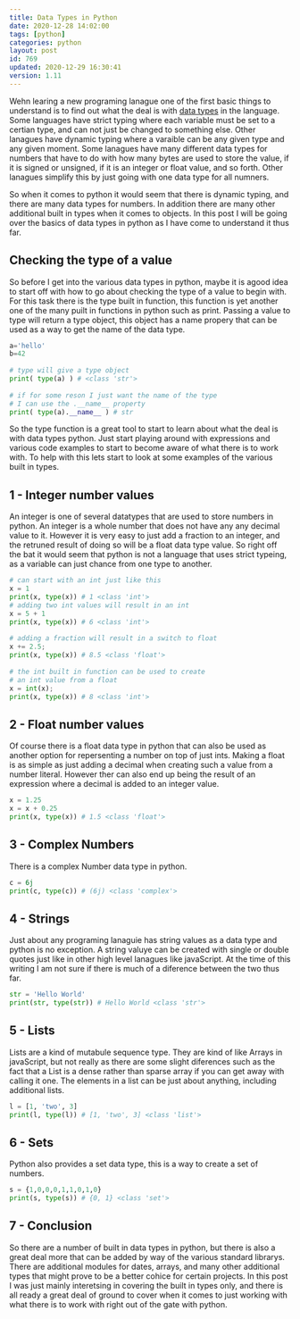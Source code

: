 ```yaml
---
title: Data Types in Python
date: 2020-12-28 14:02:00
tags: [python]
categories: python
layout: post
id: 769
updated: 2020-12-29 16:30:41
version: 1.11
---
```


Wehn learing a new programing lanague one of the first basic things to understand is to find out what the deal is with [data types](https://www.tutorialsteacher.com/python/python-data-types) in the language. Some languages have strict typing where each variable must be set to a certian type, and can not just be changed to something else. Other lanagues have dynamic typing where a varaible can be any given type and any given moment. Some lanagues have many different data types for numbers that have to do with how many bytes are used to store the value, if it is signed or unsigned, if it is an integer or float value, and so forth. Other lanagues simplify this by just going with one data type for all numners.

So when it comes to python it would seem that there is dynamic typing, and there are many data types for numbers. In addition there are many other additional built in types when it comes to objects. In this post I will be going over the basics of data types in python as I have come to understand it thus far.

<!-- more -->

## Checking the type of a value

So before I get into the various data types in python, maybe it is agood idea to start off with how to go about checking the type of a value to begin with. For this task there is the type built in function, this function is yet another one of the many puilt in functions in python such as print. Passing a value to type will return a type object, this object has a name propery that can be used as a way to get the name of the data type.

```python
a='hello'
b=42
 
# type will give a type object
print( type(a) ) # <class 'str'>
 
# if for some reson I just want the name of the type
# I can use the .__name__ property
print( type(a).__name__ ) # str
```

So the type function is a great tool to start to learn about what the deal is with data types python. Just start playing around with expressions and various code examples to start to become aware of what there is to work with. To help with this lets start to look at some examples of the various built in types.

## 1 - Integer number values

An integer is one of several datatypes that are used to store numbers in python. An integer is a whole number that does not have any any decimal value to it. However it is very easy to just add a fraction to an integer, and the retruned result of doing so will be a float data type value. So right off the bat it would seem that python is not a language that uses strict typeing, as a variable can just chance from one type to another.

```python
# can start with an int just like this
x = 1
print(x, type(x)) # 1 <class 'int'>
# adding two int values will result in an int
x = 5 + 1
print(x, type(x)) # 6 <class 'int'>
 
# adding a fraction will result in a switch to float
x += 2.5;
print(x, type(x)) # 8.5 <class 'float'>
 
# the int built in function can be used to create
# an int value from a float
x = int(x);
print(x, type(x)) # 8 <class 'int'>
```

## 2 - Float number values

Of course there is a float data type in python that can also be used as another option for repersenting a number on top of just ints. Making a float is as simple as just adding a decimal when creating such a value from a number literal. However ther can also end up being the result of an expression where a decimal is added to an integer value.

```python
x = 1.25
x = x + 0.25
print(x, type(x)) # 1.5 <class 'float'>
```

## 3 - Complex Numbers

There is a complex Number data type in python.

```python
c = 6j
print(c, type(c)) # (6j) <class 'complex'>
```

## 4 - Strings

Just about any programing lanaguie has string values as a data type and python is no exception. A string valuye can be created with single or double quotes just like in other high level lanagues like javaScript. At the time of this writing I am not sure if there is much of a diference between the two thus far.

```python
str = 'Hello World'
print(str, type(str)) # Hello World <class 'str'>
```

## 5 - Lists

Lists are a kind of mutabule sequence type. They are kind of like Arrays in javaScript, but not really as there are some slight diferences such as the fact that a List is a dense rather than sparse array if you can get away with calling it one. The elements in a list can be just about anything, including additional lists.

```python
l = [1, 'two', 3]
print(l, type(l)) # [1, 'two', 3] <class 'list'>
```

## 6 - Sets

Python also provides a set data type, this is a way to create a set of numbers.

```python
s = {1,0,0,0,1,1,0,1,0}
print(s, type(s)) # {0, 1} <class 'set'>
```

## 7 - Conclusion

So there are a number of built in data types in python, but there is also a great deal more that can be added by way of the various standard librarys. There are additional modules for dates, arrays, and many other additional types that might prove to be a better cohice for certain projects. In this post I was just mainly interetsing in covering the built in types only, and there is all ready a great deal of ground to cover when it comes to just working with what there is to work with right out of the gate with python.

